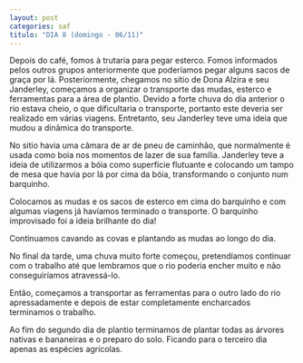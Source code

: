 ```yaml
---
layout: post
categories: saf
titulo: "DIA 8 (domingo - 06/11)"
---
```


Depois do café, fomos à trutaria para pegar esterco. Fomos informados pelos outros grupos anteriormente que poderíamos pegar alguns sacos de graça por lá. Posteriormente, chegamos no sítio de Dona Alzira e seu Janderley, começamos a organizar o transporte das mudas, esterco e ferramentas para a área de plantio. Devido a forte chuva do dia anterior o rio estava cheio, o que dificultaria o transporte, portanto este deveria ser realizado em várias viagens. Entretanto, seu Janderley teve uma ideia que mudou a dinâmica do transporte.

No sitio havia uma câmara de ar de pneu de caminhão, que normalmente é usada como boia nos momentos de lazer de sua família. Janderley teve a ideia de utilizarmos a bóia como superfície flutuante e colocando um tampo de mesa que havia por lá por cima da bóia, transformando o conjunto num barquinho.

Colocamos as mudas e os sacos de esterco em cima do barquinho e com algumas viagens já havíamos terminado o transporte. O barquinho improvisado foi a ideia brilhante do dia!

Continuamos cavando as covas e plantando as mudas ao longo do dia.

No final da tarde, uma chuva muito forte começou, pretendíamos continuar com o trabalho até que lembramos que o rio poderia encher muito e não conseguiríamos atravessá-lo.

Então, começamos a transportar as ferramentas para o outro lado do rio apressadamente e depois de estar completamente encharcados terminamos o trabalho.

Ao fim do segundo dia de plantio terminamos de plantar todas as árvores nativas e bananeiras e o preparo do solo. Ficando para o terceiro dia apenas as espécies agrícolas.
